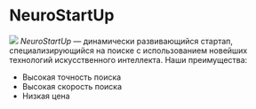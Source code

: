 # NeuroStartUp

![](https://netology-code.github.io/git-homeworks/introduction/assets/logo.png)
_NeuroStartUp_ — динамически развивающийся стартап, специализирующийся на поиске с использованием новейших технологий искусственного интеллекта.
Наши преимущества:

-   Высокая точность поиска
-   Высокая скорость поиска
-   Низкая цена

